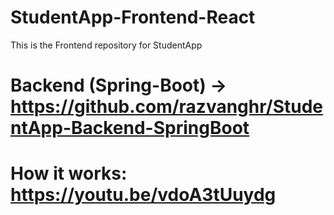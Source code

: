 # StudentApp-Frontend-React
This is the Frontend repository for StudentApp

# Backend (Spring-Boot) -> https://github.com/razvanghr/StudentApp-Backend-SpringBoot

# How it works: https://youtu.be/vdoA3tUuydg

